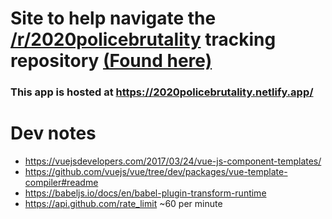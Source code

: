 # Site to help navigate the [/r/2020policebrutality](https://www.reddit.com/r/2020policebrutality) tracking repository [(Found here)](https://github.com/2020PB/police-brutality/)

### This app is hosted at https://2020policebrutality.netlify.app/

# Dev notes

* https://vuejsdevelopers.com/2017/03/24/vue-js-component-templates/
* https://github.com/vuejs/vue/tree/dev/packages/vue-template-compiler#readme
* https://babeljs.io/docs/en/babel-plugin-transform-runtime
* https://api.github.com/rate_limit ~60 per minute
